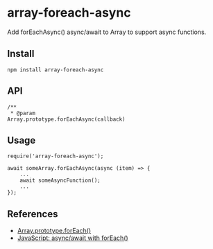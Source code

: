 array-foreach-async
===================

Add forEachAsync() async/await to Array to support async functions.

## Install

    npm install array-foreach-async


## API

    /**
     * @param
    Array.prototype.forEachAsync(callback)

## Usage

    require('array-foreach-async');

    await someArray.forEachAsync(async (item) => {
        ...
        await someAsyncFunction();
        ...
    });


## References

* [Array.prototype.forEach()](https://developer.mozilla.org/en-US/docs/Web/JavaScript/Reference/Global_Objects/Array/forEach#Polyfill)
* [JavaScript: async/await with forEach()](https://codeburst.io/javascript-async-await-with-foreach-b6ba62bbf404)
